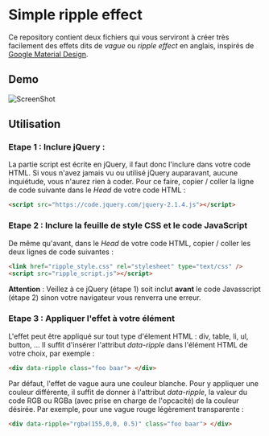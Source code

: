 # Simple ripple effect

Ce repository contient deux fichiers qui vous serviront à créer très facilement des effets dits de *vague* ou *ripple effect* en anglais, inspirés de [Google Material Design](https://material.io/guidelines/motion/material-motion.html#material-motion-implications-of-motion).


## Demo
![ScreenShot](https://github.com/audeo23/simple-ripple-effect/blob/master/media/Ripple%20effect%20demo.gif)


## Utilisation


### Etape 1 : Inclure jQuery :

La partie script est écrite en jQuery, il faut donc l'inclure dans votre code HTML. Si vous n'avez jamais vu ou utilisé jQuery auparavant, aucune inquiétude, vous n'aurez rien à coder. Pour ce faire, copier / coller la ligne de code suivante dans le *Head* de votre code HTML :
```html
<script src="https://code.jquery.com/jquery-2.1.4.js"></script>
```

### Etape 2 : Inclure la feuille de style CSS et le code JavaScript

De même qu'avant, dans le *Head* de votre code HTML, copier / coller les deux lignes de code suivantes : 
```html
<link href="ripple_style.css" rel="stylesheet" type="text/css" />
<script src="ripple_script.js"></script>
```
**Attention** : Veillez à ce jQuery (étape 1) soit inclut **avant** le code Javasscript (étape 2) sinon votre navigateur vous renverra une erreur.


### Etape 3 : Appliquer l'effet à votre élément

L'effet peut être appliqué sur tout type d'élement HTML : div, table, li, ul, button, ...
Il suffit d'insérer l'attribut *data-ripple* dans l'élément HTML de votre choix, par exemple : 
```html
<div data-ripple class="foo baar"> </div>
```

Par défaut, l'effet de vague aura une couleur blanche. Pour y appliquer une couleur différente, il suffit de donner à l'attribut *data-ripple*, la valeur du code RGB ou RGBa (avec prise en charge de l'opcacité) de la couleur désirée. Par exemple, pour une vague rouge légèrement transparente :
```html
<div data-ripple="rgba(155,0,0, 0.5)" class="foo baar"> </div>
```
